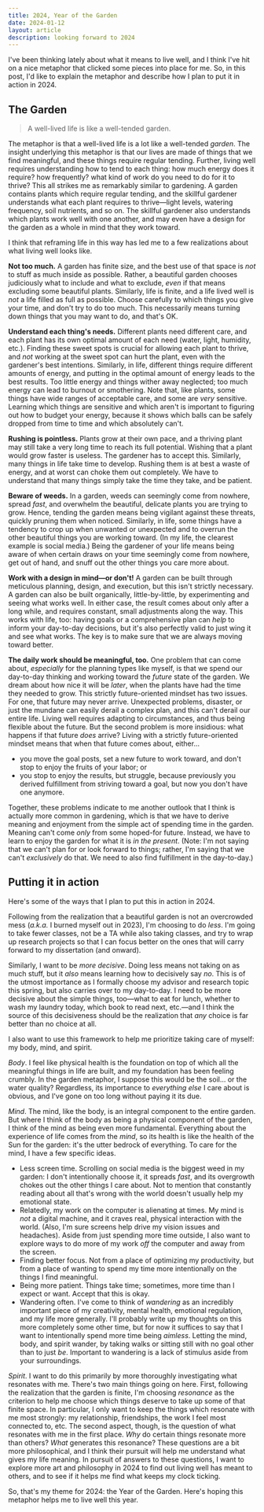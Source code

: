 ```yaml
---
title: 2024, Year of the Garden
date: 2024-01-12
layout: article
description: looking forward to 2024
---
```


I've been thinking lately about what it means to live well, and I think I've hit on a nice metaphor that clicked some pieces into place for me. So, in this post, I'd like to explain the metaphor and describe how I plan to put it in action in 2024.

## The Garden

> A well-lived life is like a well-tended garden.

The metaphor is that a well-lived life is a lot like a well-tended _garden_. The insight underlying this metaphor is that our lives are made of things that we find meaningful, and these things require regular tending. Further, living well requires understanding how to tend to each thing: how much energy does it require? how frequently? what kind of work do you need to do for it to thrive? This all strikes me as remarkably similar to gardening. A garden contains plants which require regular tending, and the skillful gardener understands what each plant requires to thrive—light levels, watering frequency, soil nutrients, and so on. The skillful gardener also understands which plants work well with one another, and may even have a design for the garden as a whole in mind that they work toward.

I think that reframing life in this way has led me to a few realizations about what living well looks like.

**Not too much.** A garden has finite size, and the best use of that space is _not_ to stuff as much inside as possible. Rather, a beautiful garden chooses judiciously what to include and what to exclude, *even* if that means excluding some beautiful plants. Similarly, life is finite, and a life lived well is *not* a life filled as full as possible. Choose carefully to which things you give your time, and don't try to do too much. This necessarily means turning down things that you may want to do, and that's OK.

**Understand each thing's needs.** Different plants need different care, and each plant has its own optimal amount of each need (water, light, humidity, etc.). Finding these sweet spots is crucial for allowing each plant to thrive, and *not* working at the sweet spot can hurt the plant, even with the gardener's best intentions. Similarly, in life, different things require different amounts of energy, and putting in the optimal amount of energy leads to the best results. Too little energy and things wither away neglected; too much energy can lead to burnout or smothering. Note that, like plants, some things have wide ranges of acceptable care, and some are *very* sensitive. Learning which things are sensitive and which aren't is important to figuring out how to budget your energy, because it shows which balls can be safely dropped from time to time and which absolutely can't.

**Rushing is pointless.** Plants grow at their own pace, and a thriving plant may still take a very long time to reach its full potential. Wishing that a plant would grow faster is useless. The gardener has to accept this. Similarly, many things in life take time to develop. Rushing them is at best a waste of energy, and at worst can choke them out completely. We have to understand that many things simply take the time they take, and be patient.

**Beware of weeds.** In a garden, weeds can seemingly come from nowhere, spread _fast_, and overwhelm the beautiful, delicate plants you are trying to grow. Hence, tending the garden means being vigilant against these threats, quickly pruning them when noticed. Similarly, in life, some things have a tendency to crop up when unwanted or unexpected and to overrun the other beautiful things you are working toward. (In my life, the clearest example is social media.) Being the gardener of your life means being aware of when certain draws on your time seemingly come from nowhere, get out of hand, and snuff out the other things you care more about.

**Work with a design in mind—or don't!** A garden can be built through meticulous planning, design, and execution, but this isn't strictly necessary. A garden can also be built organically, little-by-little, by experimenting and seeing what works well. In either case, the result comes about only after a long while, and requires constant, small adjustments along the way. This works with life, too: having goals or a comprehensive plan can *help* to inform your day-to-day decisions, but it's also perfectly valid to just wing it and see what works. The key is to make sure that we are always moving toward better.

**The daily work should be meaningful, too.** One problem that can come about, *especially* for the planning types like myself, is that we spend our day-to-day thinking and working toward the _future_ state of the garden. We dream about how nice it will be _later_, when the plants have had the time they needed to grow. This strictly future-oriented mindset has two issues. For one, that future may never arrive. Unexpected problems, disaster, or just the mundane can easily derail a complex plan, and this can't derail our entire life. Living well requires adapting to circumstances, and thus being flexible about the future. But the second problem is more insidious: what happens if that future *does* arrive? Living with a strictly future-oriented mindset means that when that future comes about, either...

- you move the goal posts, set a new future to work toward, and don't stop to enjoy the fruits of your labor; or
- you stop to enjoy the results, but struggle, because previously you derived fulfillment from striving toward a goal, but now you don't have one anymore.

Together, these problems indicate to me another outlook that I think is actually more common in gardening, which is that we have to derive meaning and enjoyment from the simple act of spending time in the garden. Meaning can't come *only* from some hoped-for future. Instead, we have to learn to enjoy the garden for what it is *in the present*. (Note: I'm not saying that we can't plan for or look forward to things; rather, I'm saying that we can't *exclusively* do that. We need to also find fulfillment in the day-to-day.)

## Putting it in action

Here's some of the ways that I plan to put this in action in 2024.

Following from the realization that a beautiful garden is not an overcrowded mess (*a.k.a.* I burned myself out in 2023), I'm choosing to do *less*. I'm going to take fewer classes, not be a TA while also taking classes, and try to wrap up research projects so that I can focus better on the ones that will carry forward to my dissertation (and onward).

Similarly, I want to be *more decisive*. Doing less means not taking on as much stuff, but it *also* means learning how to decisively say *no*. This is of the utmost importance as I formally choose my advisor and research topic this spring, but also carries over to my day-to-day. I need to be more decisive about the simple things, too—what to eat for lunch, whether to wash my laundry today, which book to read next, etc.—and I think the source of this decisiveness should be the realization that *any* choice is far better than no choice at all.

I also want to use this framework to help me prioritize taking care of myself: my body, mind, and spirit.

*Body*. I feel like physical health is the foundation on top of which all the meaningful things in life are built, and my foundation has been feeling crumbly. In the garden metaphor, I suppose this would be the soil... or the water quality? Regardless, its importance to *everything else* I care about is obvious, and I've gone on too long without paying it its due.

*Mind*. The mind, like the body, is an integral component to the entire garden. But where I think of the body as being a physical component of the garden, I think of the mind as being even more fundamental. Everything about the experience of life comes from the *mind*, so its health is like the health of the Sun for the garden: it's the utter bedrock of everything. To care for the mind, I have a few specific ideas.

- Less screen time. Scrolling on social media is the biggest weed in my garden: I don't intentionally choose it, it spreads *fast*, and its overgrowth chokes out the other things I care about. Not to mention that constantly reading about all that's wrong with the world doesn't usually help my emotional state.
- Relatedly, my work on the computer is alienating at times. My mind is *not* a digital machine, and it craves real, physical interaction with the world. (Also, I'm sure screens help drive  my vision issues and headaches). Aside from just spending more time outside, I also want to explore ways to do more of my work *off* the computer and away from the screen.
- Finding better focus. Not from a place of optimizing my productivity, but from a place of wanting to spend my time more intentionally on the things I find meaningful.
- Being more patient. Things take time; sometimes, more time than I expect or want. Accept that this is okay.
- Wandering often. I've come to think of *wandering* as an incredibly important piece of my creativity, mental health, emotional regulation, and my life more generally. I'll probably write up my thoughts on this more completely some other time, but for now it suffices to say that I want to intentionally spend more time being *aimless*. Letting the mind, body, and spirit wander, by taking walks or sitting still with no goal other than to just *be*. Important to wandering is a lack of stimulus aside from your surroundings.

*Spirit*. I want to do this primarily by more thoroughly investigating what resonates with me. There's two main things going on here. First, following the realization that the garden is finite, I'm choosing *resonance* as the criterion to help me choose which things deserve to take up some of that finite space. In particular, I only want to keep the things which resonate with me most strongly: my relationship, friendships, the work I feel most connected to, etc. The second aspect, though, is the question of what resonates with me in the first place. *Why* do certain things resonate more than others? *What* generates this resonance? These questions are a bit more philosophical, and I think their pursuit will help me understand what gives my life meaning. In pursuit of answers to these questions, I want to explore more art and philosophy in 2024 to find out living well has meant to others, and to see if it helps me find what keeps my clock ticking.

So, that's my theme for 2024: the Year of the Garden. Here's hoping this metaphor helps me to live well this year.


